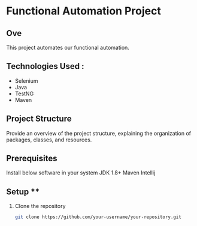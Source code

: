 # Functional Automation Project

## Ove

This project automates our functional automation.

## Technologies Used :

- Selenium
- Java
- TestNG
- Maven

## Project Structure

Provide an overview of the project structure, explaining the organization of packages, classes, and resources.

## Prerequisites 
Install below software in your system
JDK 1.8+
Maven
Intellij

## Setup **

1. Clone the repository
   ```bash
   git clone https://github.com/your-username/your-repository.git
